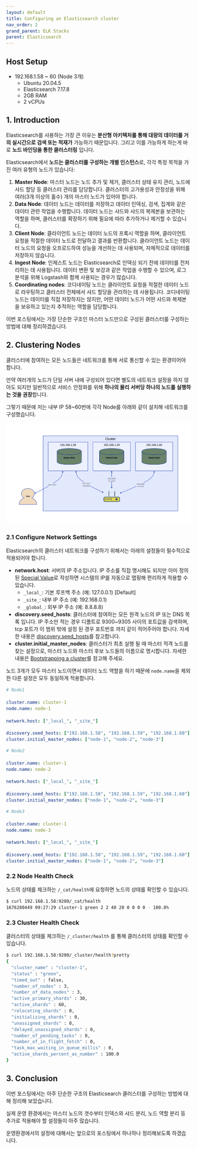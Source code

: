 ```yaml
---
layout: default
title: Configuring an Elasticsearch cluster
nav_order: 2
grand_parent: ELK Stacks
parent: Elasticsearch
---
```


## Host Setup

- 192.168.1.58 ~ 60 (Node 3개)
    - Ubuntu 20.04.5
    - Elasticsearch 7.17.8
    - 2GB RAM
    - 2 vCPUs

## 1. Introduction

Elasticsearch를 사용하는 가장 큰 이유는 **분산형 아키텍처를 통해 대량의 데이터를 거의 실시간으로 검색 또는 적재가** 가능하기 때문입니다. 그리고 이를 가능하게 하는게 바로 **노드 바인딩을 통한 클러스터링** 입니다.

Elasticsearch에서 **노드는 클러스터를 구성하는 개별 인스턴스**로, 각각 특정 목적을 가진 여러 유형의 노드가 있습니다:

1. **Master Node**: 마스터 노드는 노드 추가 및 제거, 클러스터 상태 유지 관리, 노드에 샤드 할당 등 클러스터 관리를 담당합니다. 클러스터의 고가용성과 안정성을 위해 여러(3개 이상의 홀수) 개의 마스터 노드가 있어야 합니다.
2. **Data Node**: 데이터 노드는 데이터를 저장하고 데이터 인덱싱, 검색, 집계와 같은 데이터 관련 작업을 수행합니다. 데이터 노드는 샤드와 샤드의 복제본을 보관하는 역할을 하며, 클러스터를 확장하기 위해 필요에 따라 추가하거나 제거할 수 있습니다.
3. **Client Node**: 클라이언트 노드는 데이터 노드의 프록시 역할을 하며, 클라이언트 요청을 적절한 데이터 노드로 전달하고 결과를 반환합니다. 클라이언트 노드는 데이터 노드의 요청을 오프로드하여 성능을 개선하는 데 사용되며, 자체적으로 데이터를 저장하지 않습니다.
4. **Ingest Node**: 인제스트 노드는 Elasticsearch로 인덱싱 되기 전에 데이터를 전처리하는 데 사용됩니다. 데이터 변환 및 보강과 같은 작업을 수행할 수 있으며, 로그 분석을 위해 Logstash와 함께 사용되는 경우가 많습니다.
5. **Coordinating nodes**: 코디네이팅 노드는 클라이언트 요청을 적절한 데이터 노드로 라우팅하고 클러스터 전체에서 샤드 할당을 관리하는 데 사용됩니다. 코디네이팅 노드는 데이터를 직접 저장하지는 않지만, 어떤 데이터 노드가 어떤 샤드와 복제본을 보유하고 있는지 추적하는 역할을 담당합니다.

이번 포스팅에서는 가장 단순한 구조인 마스터 노드만으로 구성된 클러스터를 구성하는 방법에 대해 정리하겠습니다.

## 2. Clustering Nodes

클러스터에 참여하는 모든 노드들은 네트워크를 통해 서로 통신할 수 있는 환경이어야 합니다.

만약 여러개의 노드가 단일 서버 내에 구성되어 있다면 별도의 네트워크 설정을 하지 않아도 되지만 일반적으로 서비스 안정화를 위해 **하나의 물리 서버당 하나의 노드를 실행하는 것을 권장**합니다. 

그렇기 때문에 저는 내부 IP 58~60번에 각각 Node를 아래와 같이 설치해 네트워크를 구성했습니다.

![out.png](../../../assets/images/elk-stacks/elasticsearch/configuraing_cluster.png)

### 2.1 Configure Network Settings

Elasticsearch의 클러스터 네트워크를 구성하기 위해서는 아래의 설정들이 필수적으로 적용되어야 합니다.

- **network.host**: 서버의 IP 주소입니다. IP 주소를 직접 명시해도 되지만 이미 정의된 [Special Value](https://www.elastic.co/guide/en/elasticsearch/reference/7.17/modules-network.html#network-interface-values)로 작성하면 시스템의 IP를 자동으로 맵핑해 편리하게 적용할 수 있습니다.
    - `_local_`: 기본 루프백 주소 (예: 127.0.0.1) [Default]
    - `_site_`: 내부 IP 주소 (예: 192.168.0.1)
    - `_global_`: 외부 IP 주소 (예: 8.8.8.8)
- **discovery.seed_hosts**: 클러스터에 참여하는 모든 원격 노드의 IP 또는 DNS 목록 입니다. IP 주소만 적는 경우 디폴트로 9300~9305 사이의 포트값을 검색하며, tcp 포트가 이 범위 밖에 설정 된 경우 포트번호 까지 같이 적어주어야 합니다. 자세한 내용은 [discovery.seed_hosts](https://www.elastic.co/guide/en/elasticsearch/reference/7.17/important-settings.html#unicast.hosts)를 참고합니다.
- **cluster.initial_master_nodes**: 클러스터가 최초 실행 될 때 마스터 적격 노드를 찾는 설정으로, 마스터 노드와 마스터 후보 노드들의 이름으로 명시합니다. 자세한 내용은 [Bootstrapping a cluster](https://www.elastic.co/guide/en/elasticsearch/reference/7.17/modules-discovery-bootstrap-cluster.html#modules-discovery-bootstrap-cluster)를 참고해 주세요.

노드 3개가 모두 마스터 노드이면서 데이터 노드 역할을 하기 때문에 `node.name`을 제외한 다른 설정은 모두 동일하게 적용합니다.

```yaml
# Node1

cluster.name: cluster-1
node.name: node-1

network.host: ["_local_", "_site_"]

discovery.seed_hosts: ["192.168.1.58", "192.168.1.59", "192.168.1.60"]
cluster.initial_master_nodes: ["node-1", "node-2", "node-3"]
```

```yaml
# Node2

cluster.name: cluster-1
node.name: node-2

network.host: ["_local_", "_site_"]

discovery.seed_hosts: ["192.168.1.58", "192.168.1.59", "192.168.1.60"]
cluster.initial_master_nodes: ["node-1", "node-2", "node-3"]
```

```yaml
# Node3

cluster.name: cluster-1
node.name: node-3

network.host: ["_local_", "_site_"]

discovery.seed_hosts: ["192.168.1.58", "192.168.1.59", "192.168.1.60"]
cluster.initial_master_nodes: ["node-1", "node-2", "node-3"]
```

### 2.2 Node Health Check

노드의 상태를 체크하는 `/_cat/health`에 요청하면 노드의 상태를 확인할 수 있습니다.

```bash
$ curl 192.168.1.58:9200/_cat/health
1676280449 09:27:29 cluster-1 green 2 2 40 20 0 0 0 0 - 100.0%
```

### 2.3 Cluster Health Check

클러스터의 상태를 체크하는 `/_cluster/health` 를 통해 클러스터의 상태를 확인할 수 있습니다.

```bash
$ curl 192.168.1.58:9200/_cluster/health?pretty
{
  "cluster_name" : "cluster-1",
  "status" : "green",
  "timed_out" : false,
  "number_of_nodes" : 3,
  "number_of_data_nodes" : 3,
  "active_primary_shards" : 30,
  "active_shards" : 60,
  "relocating_shards" : 0,
  "initializing_shards" : 0,
  "unassigned_shards" : 0,
  "delayed_unassigned_shards" : 0,
  "number_of_pending_tasks" : 0,
  "number_of_in_flight_fetch" : 0,
  "task_max_waiting_in_queue_millis" : 0,
  "active_shards_percent_as_number" : 100.0
}
```

## 3. Conclusion

이번 포스팅에서는 아주 단순한 구조의 Elasticsearch 클러스터를 구성하는 방법에 대해 정리해 보았습니다.

실제 운영 환경에서는 마스터 노드의 갯수부터 인덱스와 샤드 분리, 노드 역할 분리 등 추가로 적용해야 할 설정들이 아주 많습니다.

운영환경에서의 설정에 대해서는 앞으로의 포스팅에서 하나하나 정리해보도록 하겠습니다.